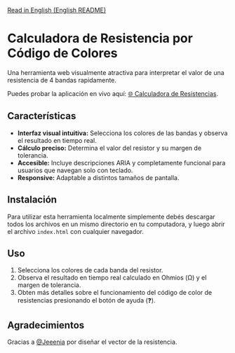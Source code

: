 [Read in English (English README)](README_en.md)
# Calculadora de Resistencia por Código de Colores

Una herramienta web visualmente atractiva para interpretar el valor de una resistencia de 4 bandas rapidamente.

Puedes probar la aplicación en vivo aquí: [🌐 Calculadora de Resistencias](https://tools.mlista.uno/electronica/codigo-de-color-de-resistencia).

## Características

- **Interfaz visual intuitiva:** Selecciona los colores de las bandas y observa el resultado en tiempo real.
- **Cálculo preciso:** Determina el valor del resistor y su margen de tolerancia.
- **Accesible:** Incluye descripciones ARIA y completamente funcional para usuarios que navegan solo con teclado.
- **Responsive:** Adaptable a distintos tamaños de pantalla.

## Instalación

Para utilizar esta herramienta localmente simplemente debés descargar todos los archivos en un mismo directorio en tu computadora, y luego abrir el archivo `index.html` con cualquier navegador.

## Uso
1. Selecciona los colores de cada banda del resistor.
2. Observa el resultado en tiempo real calculado en Ohmios (Ω) y el margen de tolerancia.
3. Obten más detalles sobre el funcionamiento del código de color de resistencias presionando el botón de ayuda (❓).

## Agradecimientos
Gracias a [@Jeeenia]([google.com](https://github.com/Jeeenia)) por diseñar el vector de la resistencia.
